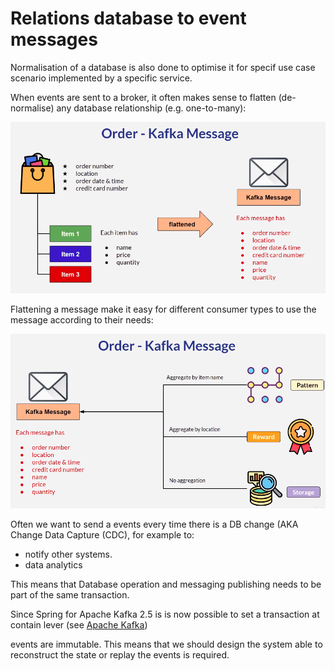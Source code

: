 # Relations database to event messages

Normalisation of a database is also done to optimise it for specif use case scenario implemented by a specific service.

When events are sent to a broker, it often makes sense to flatten (de-normalise) any database relationship (e.g. one-to-many):

![](<../../../.gitbook/assets/image (8) (1) (1) (1) (1).png>)

Flattening a message make it easy for different consumer types to use the message according to their needs:

![](<../../../.gitbook/assets/image (3) (1) (1) (1) (1) (1).png>)

Often we want to send a events every time there is a DB change (AKA Change Data Capture (CDC), for example to:

* notify other systems.
* data analytics

This means that Database operation and messaging publishing needs to be part of the same transaction.

Since Spring for Apache Kafka 2.5 is is now possible to set a transaction at contain lever (see [Apache Kafka](../../technologies/kafka.md))

events are immutable. This means that we should design the system able to reconstruct the state or replay the events is required.
